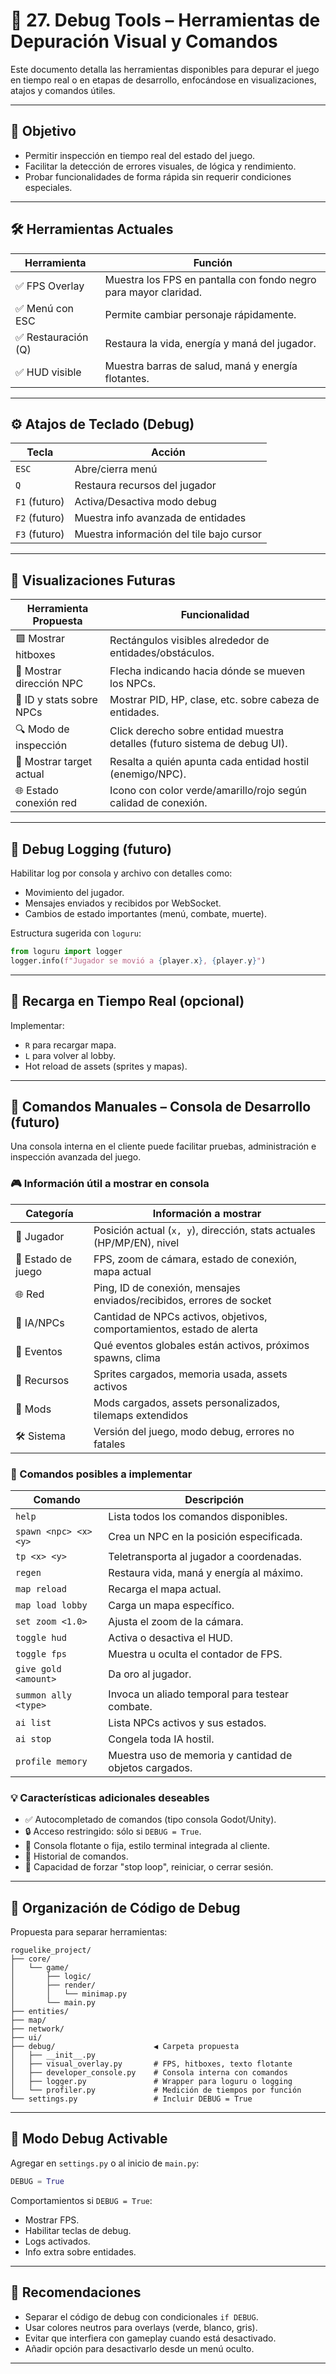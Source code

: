 
# 🐞 27. Debug Tools – Herramientas de Depuración Visual y Comandos

Este documento detalla las herramientas disponibles para depurar el juego en tiempo real o en etapas de desarrollo, enfocándose en visualizaciones, atajos y comandos útiles.

---

## 🎯 Objetivo

- Permitir inspección en tiempo real del estado del juego.
- Facilitar la detección de errores visuales, de lógica y rendimiento.
- Probar funcionalidades de forma rápida sin requerir condiciones especiales.

---

## 🛠️ Herramientas Actuales

| Herramienta            | Función                                                         |
|------------------------|------------------------------------------------------------------|
| ✅ FPS Overlay          | Muestra los FPS en pantalla con fondo negro para mayor claridad. |
| ✅ Menú con ESC         | Permite cambiar personaje rápidamente.                           |
| ✅ Restauración (Q)     | Restaura la vida, energía y maná del jugador.                    |
| ✅ HUD visible          | Muestra barras de salud, maná y energía flotantes.               |

---

## ⚙️ Atajos de Teclado (Debug)

| Tecla        | Acción                                 |
|--------------|----------------------------------------|
| `ESC`        | Abre/cierra menú                       |
| `Q`          | Restaura recursos del jugador          |
| `F1` (futuro)| Activa/Desactiva modo debug            |
| `F2` (futuro)| Muestra info avanzada de entidades     |
| `F3` (futuro)| Muestra información del tile bajo cursor|

---

## 🧪 Visualizaciones Futuras

| Herramienta Propuesta       | Funcionalidad                                                                 |
|-----------------------------|------------------------------------------------------------------------------|
| 🟩 Mostrar hitboxes          | Rectángulos visibles alrededor de entidades/obstáculos.                      |
| 🧭 Mostrar dirección NPC     | Flecha indicando hacia dónde se mueven los NPCs.                             |
| 💬 ID y stats sobre NPCs    | Mostrar PID, HP, clase, etc. sobre cabeza de entidades.                      |
| 🔍 Modo de inspección       | Click derecho sobre entidad muestra detalles (futuro sistema de debug UI).   |
| 🎯 Mostrar target actual     | Resalta a quién apunta cada entidad hostil (enemigo/NPC).                    |
| 🌐 Estado conexión red      | Icono con color verde/amarillo/rojo según calidad de conexión.               |

---

## 🧰 Debug Logging (futuro)

Habilitar log por consola y archivo con detalles como:

- Movimiento del jugador.
- Mensajes enviados y recibidos por WebSocket.
- Cambios de estado importantes (menú, combate, muerte).

Estructura sugerida con `loguru`:

```python
from loguru import logger
logger.info(f"Jugador se movió a {player.x}, {player.y}")
```

---

## 🔄 Recarga en Tiempo Real (opcional)

Implementar:

- `R` para recargar mapa.
- `L` para volver al lobby.
- Hot reload de assets (sprites y mapas).

---

## 🐛 Comandos Manuales – Consola de Desarrollo (futuro)

Una consola interna en el cliente puede facilitar pruebas, administración e inspección avanzada del juego.

### 🎮 Información útil a mostrar en consola

| Categoría              | Información a mostrar                                                    |
|------------------------|---------------------------------------------------------------------------|
| 🧍 Jugador             | Posición actual (`x, y`), dirección, stats actuales (HP/MP/EN), nivel     |
| 🧭 Estado de juego     | FPS, zoom de cámara, estado de conexión, mapa actual                      |
| 🌐 Red                 | Ping, ID de conexión, mensajes enviados/recibidos, errores de socket      |
| 🧠 IA/NPCs             | Cantidad de NPCs activos, objetivos, comportamientos, estado de alerta    |
| 🔄 Eventos             | Qué eventos globales están activos, próximos spawns, clima                |
| 🎨 Recursos            | Sprites cargados, memoria usada, assets activos                           |
| 🧩 Mods                | Mods cargados, assets personalizados, tilemaps extendidos                 |
| 🛠️ Sistema             | Versión del juego, modo debug, errores no fatales                         |

### 🧰 Comandos posibles a implementar

| Comando                          | Descripción                                                          |
|----------------------------------|----------------------------------------------------------------------|
| `help`                           | Lista todos los comandos disponibles.                               |
| `spawn <npc> <x> <y>`            | Crea un NPC en la posición especificada.                            |
| `tp <x> <y>`                     | Teletransporta al jugador a coordenadas.                            |
| `regen`                          | Restaura vida, maná y energía al máximo.                            |
| `map reload`                     | Recarga el mapa actual.                                             |
| `map load lobby`                 | Carga un mapa específico.                                           |
| `set zoom <1.0>`                 | Ajusta el zoom de la cámara.                                        |
| `toggle hud`                     | Activa o desactiva el HUD.                                          |
| `toggle fps`                     | Muestra u oculta el contador de FPS.                                |
| `give gold <amount>`            | Da oro al jugador.                                                  |
| `summon ally <type>`            | Invoca un aliado temporal para testear combate.                     |
| `ai list`                        | Lista NPCs activos y sus estados.                                   |
| `ai stop`                        | Congela toda IA hostil.                                             |
| `profile memory`                | Muestra uso de memoria y cantidad de objetos cargados.              |

### 💡 Características adicionales deseables

- ✅ Autocompletado de comandos (tipo consola Godot/Unity).
- 🔒 Acceso restringido: sólo si `DEBUG = True`.
- 💬 Consola flotante o fija, estilo terminal integrada al cliente.
- 📝 Historial de comandos.
- 🛑 Capacidad de forzar "stop loop", reiniciar, o cerrar sesión.

---

## 📂 Organización de Código de Debug

Propuesta para separar herramientas:

```
roguelike_project/
├── core/
│   └── game/
│       ├── logic/
│       ├── render/
│       │   └── minimap.py
│       └── main.py
├── entities/
├── map/
├── network/
├── ui/
├── debug/                      ◀️ Carpeta propuesta
│   ├── __init__.py
│   ├── visual_overlay.py       # FPS, hitboxes, texto flotante
│   ├── developer_console.py    # Consola interna con comandos
│   ├── logger.py               # Wrapper para loguru o logging
│   └── profiler.py             # Medición de tiempos por función
└── settings.py                 # Incluir DEBUG = True
```

---

## 🧪 Modo Debug Activable

Agregar en `settings.py` o al inicio de `main.py`:

```python
DEBUG = True
```

Comportamientos si `DEBUG = True`:

- Mostrar FPS.
- Habilitar teclas de debug.
- Logs activados.
- Info extra sobre entidades.

---

## 📌 Recomendaciones

- Separar el código de debug con condicionales `if DEBUG`.
- Usar colores neutros para overlays (verde, blanco, gris).
- Evitar que interfiera con gameplay cuando está desactivado.
- Añadir opción para desactivarlo desde un menú oculto.

---
